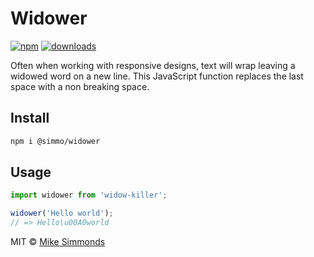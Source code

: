 # Widower

[![npm][image-npm]][url-npm] [![downloads][image-downloads]][url-npm]

Often when working with responsive designs, text will wrap leaving a widowed word on a new line. This JavaScript function replaces the last space with a non breaking space.

## Install

```bash
npm i @simmo/widower
```

## Usage

```ts
import widower from 'widow-killer';

widower('Hello world');
// => Hello\u00A0world
```

MIT © [Mike Simmonds](https://mike.id)

[image-downloads]: https://img.shields.io/npm/dm/@simmo/widower.svg?style=flat-square
[image-npm]: https://img.shields.io/npm/v/@simmo/widower.svg?style=flat-square
[url-npm]: https://npmjs.org/package/@simmo/widower
